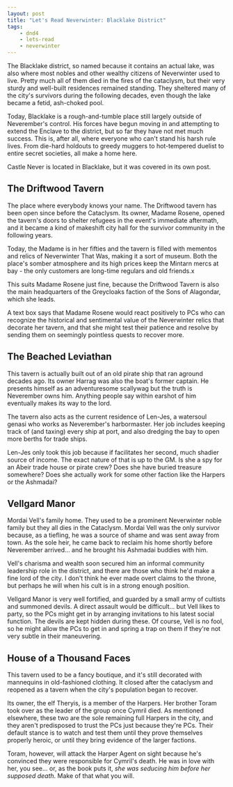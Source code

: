 ```yaml
---
layout: post
title: "Let's Read Neverwinter: Blacklake District"
tags:
    - dnd4
    - lets-read
    - neverwinter
---
```


The Blacklake district, so named because it contains an actual lake, was also
where most nobles and other wealthy citizens of Neverwinter used to live. Pretty
much all of them died in the fires of the cataclysm, but their very sturdy and
well-built residences remained standing. They sheltered many of the city's
survivors during the following decades, even though the lake became a fetid,
ash-choked pool.

Today, Blacklake is a rough-and-tumble place still largely outside of
Neverember's control. His forces have begun moving in and attempting to extend
the Enclave to the district, but so far they have not met much success. This is,
after all, where everyone who can't stand his harsh rule lives. From die-hard
holdouts to greedy muggers to hot-tempered duelist to entire secret societies,
all make a home here.

Castle Never is located in Blacklake, but it was covered in its own post.

## The Driftwood Tavern

The place where everybody knows your name. The Driftwood tavern has been open
since before the Cataclysm. Its owner, Madame Rosene, opened the tavern's doors
to shelter refugees in the event's immediate aftermath, and it became a kind of
makeshift city hall for the survivor community in the following years.

Today, the Madame is in her fifties and the tavern is filled with mementos and
relics of Neverwinter That Was, making it a sort of museum. Both the place's
somber atmosphere and its high prices keep the Mintarn mercs at bay - the only
customers are long-time regulars and old friends.x

This suits Madame Rosene just fine, because the Driftwood Tavern is also the
main headquarters of the Greycloaks faction of the Sons of Alagondar, which she
leads.

A text box says that Madame Rosene would react positively to PCs who can
recognize the historical and sentimental value of the Neverwinter relics that
decorate her tavern, and that she might test their patience and resolve by
sending them on seemingly pointless quests to recover more.

## The Beached Leviathan

This tavern is actually built out of an old pirate ship that ran aground decades
ago. Its owner Harrag was also the boat's former captain. He presents himself as
an adventuresome scallywag but the truth is Neverember owns him. Anything people
say within earshot of him eventually makes its way to the lord.

The tavern also acts as the current residence of Len-Jes, a watersoul genasi who
works as Neverember's harbormaster. Her job includes keeping track of (and
taxing) every ship at port, and also dredging the bay to open more berths for
trade ships.

Len-Jes only took this job because if facilitates her second, much shadier
source of income. The exact nature of that is up to the GM. Is she a spy for an
Abeir trade house or pirate crew? Does she have buried treasure somewhere? Does
she actually work for some other faction like the Harpers or the Ashmadai?

## Vellgard Manor

Mordai Vell's family home. They used to be a prominent Neverwinter noble family
but they all dies in the Cataclysm. Mordai Vell was the only survivor because,
as a tiefling, he was a source of shame and was sent away from town. As the sole
heir, he came back to reclaim his home shortly before Neverember arrived... and
he brought his Ashmadai buddies with him.

Vell's charisma and wealth soon secured him an informal community leadership
role in the district, and there are those who think he'd make a fine lord of the
city. I don't think he ever made overt claims to the throne, but perhaps he will
when his cult is in a strong enough position.

Vellgard Manor is very well fortified, and guarded by a small army of cultists
and summoned devils. A direct assault would be difficult... but Vell likes to
party, so the PCs might get in by arranging invitations to his latest social
function. The devils are kept hidden during these. Of course, Vell is no fool,
so he might allow the PCs to get in and spring a trap on them if they're not
very subtle in their maneuvering.

## House of a Thousand Faces

This tavern used to be a fancy boutique, and it's still decorated with
mannequins in old-fashioned clothing. It closed after the cataclysm and reopened
as a tavern when the city's population began to recover.

Its owner, the elf Theryis, is a member of the Harpers. Her brother Toram took
over as the leader of the group once Cymril died. As mentioned elsewhere, these
two are the sole remaining full Harpers in the city, and they aren't predisposed
to trust the PCs just because they're PCs. Their default stance is to watch and
test them until they prove themselves properly heroic, or until they bring
evidence of the larger factions.

Toram, however, will attack the Harper Agent on sight because he's convinced
they were responsible for Cymril's death. He was in love with her, you
see... or, as the book puts it, _she was seducing him before her supposed
death_. Make of that what you will.
